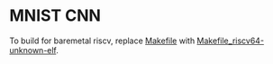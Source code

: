 # MNIST CNN

To build for baremetal riscv, replace [Makefile](./Makefile) with [Makefile_riscv64-unknown-elf](./Makefile_riscv64-unknown-elf).
